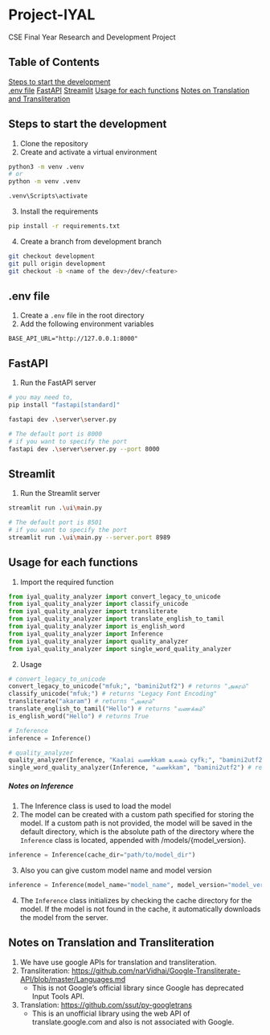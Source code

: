 # Project-IYAL
CSE Final Year Research and Development Project

## Table of Contents
[Steps to start the development](#steps-to-start-the-development)  
[.env file](#env-file)
[FastAPI](#fastapi)
[Streamlit](#streamlit)
[Usage for each functions](#usage-for-function)
[Notes on Translation and Transliteration](#notes-on-translation-and-transliteration)

## Steps to start the development
1. Clone the repository
2. Create and activate a virtual environment
```bash
python3 -m venv .venv
# or
python -m venv .venv

.venv\Scripts\activate
```
3. Install the requirements
```bash
pip install -r requirements.txt
```
4. Create a branch from development branch
```bash
git checkout development
git pull origin development
git checkout -b <name of the dev>/dev/<feature>
```

## .env file
1. Create a `.env` file in the root directory
2. Add the following environment variables
```env
BASE_API_URL="http://127.0.0.1:8000"
```

## FastAPI
1. Run the FastAPI server
```bash
# you may need to,
pip install "fastapi[standard]"

fastapi dev .\server\server.py

# The default port is 8000
# if you want to specify the port
fastapi dev .\server\server.py --port 8000
```

## Streamlit
1. Run the Streamlit server
```bash
streamlit run .\ui\main.py

# The default port is 8501
# if you want to specify the port
streamlit run .\ui\main.py --server.port 8989
```

## Usage for each functions
1. Import the required function
```python
from iyal_quality_analyzer import convert_legacy_to_unicode
from iyal_quality_analyzer import classify_unicode
from iyal_quality_analyzer import transliterate
from iyal_quality_analyzer import translate_english_to_tamil
from iyal_quality_analyzer import is_english_word
from iyal_quality_analyzer import Inference
from iyal_quality_analyzer import quality_analyzer
from iyal_quality_analyzer import single_word_quality_analyzer
```

2. Usage
```python
# convert_legacy_to_unicode
convert_legacy_to_unicode("mfuk;", "bamini2utf2") # returns "அகரம்"
classify_unicode("mfuk;") # returns "Legacy Font Encoding"
transliterate("akaram") # returns "அகரம்"
translate_english_to_tamil("Hello") # returns "வணக்கம்"
is_english_word("Hello") # returns True

# Inference
inference = Inference()

# quality_analyzer
quality_analyzer(Inference, "Kaalai வணkkam உலகம் cyfk;", "bamini2utf2") # returns "காலை வணக்கம் உலகம் உலகம்"  AND also it will return an array of objects
single_word_quality_analyzer(Inference, "வணkkam", "bamini2utf2") # returns "வணக்கம்" AND also it will return an object
```

##### Notes on Inference
1. The Inference class is used to load the model
2. The model can be created with a custom path specified for storing the model. If a custom path is not provided, the model will be saved in the default directory, which is the absolute path of the directory where the `Inference` class is located, appended with /models/{model_version}.
```python
inference = Inference(cache_dir="path/to/model_dir")
```
3. Also you can give custom model name and model version
```python
inference = Inference(model_name="model_name", model_version="model_version")
``` 
4. The `Inference` class initializes by checking the cache directory for the model. If the model is not found in the cache, it automatically downloads the model from the server.

## Notes on Translation and Transliteration
1. We have use google APIs for translation and transliteration.
2. Transliteration: https://github.com/narVidhai/Google-Transliterate-API/blob/master/Languages.md
    - This is not Google’s official library since Google has deprecated Input Tools API.
3. Translation: https://github.com/ssut/py-googletrans
    - This is an unofficial library using the web API of translate.google.com and also is not associated with Google.